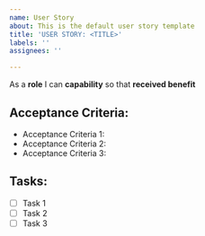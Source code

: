 ```yaml
---
name: User Story
about: This is the default user story template
title: 'USER STORY: <TITLE>'
labels: ''
assignees: ''

---
```


As a **role** I can **capability** so that **received benefit**
  
## Acceptance Criteria:
  
  - Acceptance Criteria 1:
  - Acceptance Criteria 2:
  - Acceptance Criteria 3:

  ## Tasks:
  
  - [ ] Task 1
  - [ ] Task 2
  - [ ] Task 3
